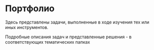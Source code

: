 # Портфолио

Здесь представлены задачи, выполненные в ходе изучения тех или иных инструментов.

Подробные описания задач и представленные решения - в соответствующих тематических папках